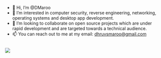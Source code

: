 - 👋 Hi, I’m @DMaroo
- 👀 I’m interested in computer security, reverse engineering, networking, operating systems and desktop app development.
- 🤝 I’m looking to collaborate on open source projects which are under rapid development and are targeted towards a technical audience.
- 📫 You can reach out to me at my email: dhruvsmaroo@gmail.com

<br>

<a href="https://github.com/DMaroo#js-contribution-activity">
  <img align="center" src="https://github-readme-stats.vercel.app/api?username=DMaroo&count_private=true&show_icons=true&theme=synthwave&include_all_commits=true&custom_title=My%20GitHub%20Stats&width=1" />
</a>

<!---
DhruvMaroo/DhruvMaroo is a ✨ special ✨ repository because its `README.md` (this file) appears on your GitHub profile.
You can click the Preview link to take a look at your changes.
--->
